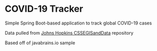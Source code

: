 # COVID-19 Tracker
Simple Spring Boot-based application to track global COVID-19 cases

Data pulled from [Johns Hopkins CSSEGISandData](https://github.com/CSSEGISandData) repository 

Based off of javabrains.io sample